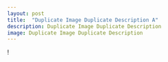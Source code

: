 ```yaml
---
layout: post
title:  "Duplicate Image Duplicate Description A"
description: Duplicate Image Duplicate Description
image: Duplicate Image Duplicate Description
---
```


!
